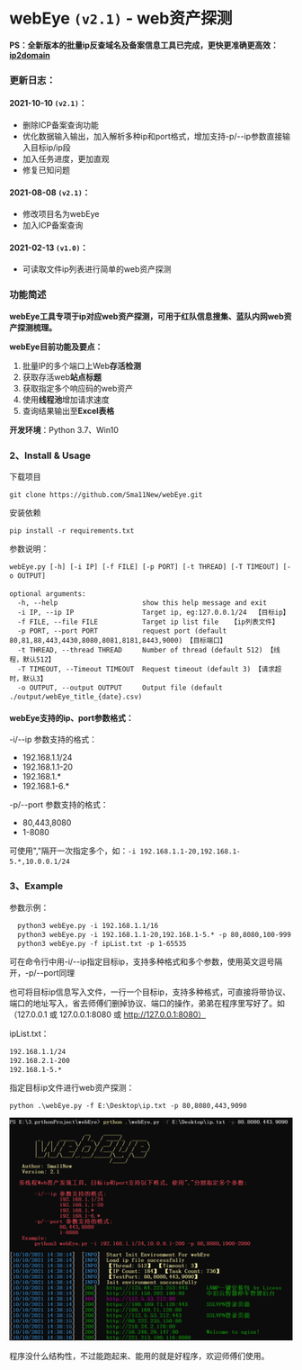 # webEye `(v2.1)` - web资产探测

**PS：全新版本的批量ip反查域名及备案信息工具已完成，更快更准确更高效：[ip2domain](https://github.com/Sma11New/ip2domain)**

### 更新日志：

#### **2021-10-10 `(v2.1)`：**

-   删除ICP备案查询功能
-   优化数据输入输出，加入解析多种ip和port格式，增加支持-p/--ip参数直接输入目标ip/ip段
-   加入任务进度，更加直观
-   修复已知问题

#### **2021-08-08 `(v2.1)`：**

-   修改项目名为webEye
-   加入ICP备案查询

#### **2021-02-13 `(v1.0)`：**

-   可读取文件ip列表进行简单的web资产探测

### 功能简述

**webEye工具专项于ip对应web资产探测，可用于红队信息搜集、蓝队内网web资产探测梳理。**

**webEye目前功能及要点：**

1.  批量IP的多个端口上Web**存活检测**
2.  获取存活web**站点标题**
3.  获取指定多个响应码的web资产
4.  使用**线程池**增加请求速度
5.  查询结果输出至**Excel表格**

**开发环境**：Python 3.7、Win10

### 2、Install & Usage

下载项目

```
git clone https://github.com/Sma11New/webEye.git
```

安装依赖

```
pip install -r requirements.txt
```

参数说明：

```
webEye.py [-h] [-i IP] [-f FILE] [-p PORT] [-t THREAD] [-T TIMEOUT] [-o OUTPUT]

optional arguments:
  -h, --help                     show this help message and exit
  -i IP, --ip IP                 Target ip, eg:127.0.0.1/24  【目标ip】
  -f FILE, --file FILE           Target ip list file   【ip列表文件】
  -p PORT, --port PORT           request port (default 80,81,88,443,4430,8080,8081,8181,8443,9000) 【目标端口】
  -t THREAD, --thread THREAD     Number of thread (default 512) 【线程，默认512】
  -T TIMEOUT, --Timeout TIMEOUT  Request timeout (default 3) 【请求超时，默认3】
  -o OUTPUT, --output OUTPUT     Output file (default ./output/webEye_title_{date}.csv)
```

#### **webEye支持的ip、port参数格式：**

-i/--ip 参数支持的格式：

-   192.168.1.1/24
-   192.168.1.1-20
-   192.168.1.*
-   192.168.1-6.*

-p/--port 参数支持的格式：

-   80,443,8080
-   1-8080

可使用","隔开一次指定多个，如：`-i 192.168.1.1-20,192.168.1-5.*,10.0.0.1/24`

### 3、Example

参数示例：

```
  python3 webEye.py -i 192.168.1.1/16
  python3 webEye.py -i 192.168.1.1-20,192.168.1-5.* -p 80,8080,100-999
  python3 webEye.py -f ipList.txt -p 1-65535
```

可在命令行中用-i/--ip指定目标ip，支持多种格式和多个参数，使用英文逗号隔开，-p/--port同理

也可将目标ip信息写入文件，一行一个目标ip，支持多种格式，可直接将带协议、端口的地址写入，省去师傅们删掉协议、端口的操作，弟弟在程序里写好了。如（127.0.0.1 或 127.0.0.1:8080 或 http://127.0.0.1:8080）

ipList.txt：

```
192.168.1.1/24
192.168.2.1-200
192.168.1-5.*
```

指定目标ip文件进行web资产探测：

```
python .\webEye.py -f E:\Desktop\ip.txt -p 80,8080,443,9090
```

![image_2021-10-10_14-38-36](README.assets/image_2021-10-10_14-38-36.png)

程序没什么结构性，不过能跑起来、能用的就是好程序，欢迎师傅们使用。
